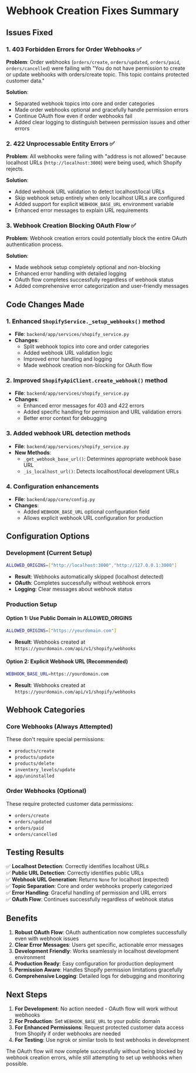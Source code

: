 # Webhook Creation Fixes Summary

## Issues Fixed

### 1. 403 Forbidden Errors for Order Webhooks ✅
**Problem**: Order webhooks (`orders/create`, `orders/updated`, `orders/paid`, `orders/cancelled`) were failing with "You do not have permission to create or update webhooks with orders/create topic. This topic contains protected customer data."

**Solution**: 
- Separated webhook topics into core and order categories
- Made order webhooks optional and gracefully handle permission errors
- Continue OAuth flow even if order webhooks fail
- Added clear logging to distinguish between permission issues and other errors

### 2. 422 Unprocessable Entity Errors ✅
**Problem**: All webhooks were failing with "address is not allowed" because localhost URLs (`http://localhost:3000`) were being used, which Shopify rejects.

**Solution**:
- Added webhook URL validation to detect localhost/local URLs
- Skip webhook setup entirely when only localhost URLs are configured
- Added support for explicit `WEBHOOK_BASE_URL` environment variable
- Enhanced error messages to explain URL requirements

### 3. Webhook Creation Blocking OAuth Flow ✅
**Problem**: Webhook creation errors could potentially block the entire OAuth authentication process.

**Solution**:
- Made webhook setup completely optional and non-blocking
- Enhanced error handling with detailed logging
- OAuth flow completes successfully regardless of webhook status
- Added comprehensive error categorization and user-friendly messages

## Code Changes Made

### 1. Enhanced `ShopifyService._setup_webhooks()` method
- **File**: `backend/app/services/shopify_service.py`
- **Changes**:
  - Split webhook topics into core and order categories
  - Added webhook URL validation logic
  - Improved error handling and logging
  - Made webhook creation non-blocking for OAuth flow

### 2. Improved `ShopifyApiClient.create_webhook()` method
- **File**: `backend/app/services/shopify_service.py`
- **Changes**:
  - Enhanced error messages for 403 and 422 errors
  - Added specific handling for permission and URL validation errors
  - Better error context for debugging

### 3. Added webhook URL detection methods
- **File**: `backend/app/services/shopify_service.py`
- **New Methods**:
  - `_get_webhook_base_url()`: Determines appropriate webhook base URL
  - `_is_localhost_url()`: Detects localhost/local development URLs

### 4. Configuration enhancements
- **File**: `backend/app/core/config.py`
- **Changes**:
  - Added `WEBHOOK_BASE_URL` optional configuration field
  - Allows explicit webhook URL configuration for production

## Configuration Options

### Development (Current Setup)
```bash
ALLOWED_ORIGINS=["http://localhost:3000","http://127.0.0.1:3000"]
```
- **Result**: Webhooks automatically skipped (localhost detected)
- **OAuth**: Completes successfully without webhook errors
- **Logging**: Clear messages about webhook status

### Production Setup

#### Option 1: Use Public Domain in ALLOWED_ORIGINS
```bash
ALLOWED_ORIGINS=["https://yourdomain.com"]
```
- **Result**: Webhooks created at `https://yourdomain.com/api/v1/shopify/webhooks`

#### Option 2: Explicit Webhook URL (Recommended)
```bash
WEBHOOK_BASE_URL=https://yourdomain.com
```
- **Result**: Webhooks created at `https://yourdomain.com/api/v1/shopify/webhooks`

## Webhook Categories

### Core Webhooks (Always Attempted)
These don't require special permissions:
- `products/create`
- `products/update`
- `products/delete`
- `inventory_levels/update`
- `app/uninstalled`

### Order Webhooks (Optional)
These require protected customer data permissions:
- `orders/create`
- `orders/updated`
- `orders/paid`
- `orders/cancelled`

## Testing Results

✅ **Localhost Detection**: Correctly identifies localhost URLs  
✅ **Public URL Detection**: Correctly identifies public URLs  
✅ **Webhook URL Generation**: Returns `None` for localhost (expected)  
✅ **Topic Separation**: Core and order webhooks properly categorized  
✅ **Error Handling**: Graceful handling of permission and URL errors  
✅ **OAuth Flow**: Continues successfully regardless of webhook status  

## Benefits

1. **Robust OAuth Flow**: OAuth authentication now completes successfully even with webhook issues
2. **Clear Error Messages**: Users get specific, actionable error messages
3. **Development Friendly**: Works seamlessly in localhost development environment
4. **Production Ready**: Easy configuration for production deployment
5. **Permission Aware**: Handles Shopify permission limitations gracefully
6. **Comprehensive Logging**: Detailed logs for debugging and monitoring

## Next Steps

1. **For Development**: No action needed - OAuth flow will work without webhooks
2. **For Production**: Set `WEBHOOK_BASE_URL` to your public domain
3. **For Enhanced Permissions**: Request protected customer data access from Shopify if order webhooks are needed
4. **For Testing**: Use ngrok or similar tools to test webhooks in development

The OAuth flow will now complete successfully without being blocked by webhook creation errors, while still attempting to set up webhooks when possible.